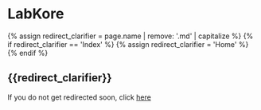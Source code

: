 # LabKore

{% assign redirect_clarifier = page.name | remove: '.md' | capitalize %}
{% if redirect_clarifier == 'Index' %}
  {% assign redirect_clarifier = 'Home' %}
{% endif %}

## {{redirect_clarifier}}

If you do not get redirected soon, click [here](https://www.curseforge.com/minecraft/mc-mods/labkit-labkore/issues)

<script type="text/javascript">
  setTimeout(() => window.location.replace(document.querySelector('a').href), 3 * 1000);
</script>